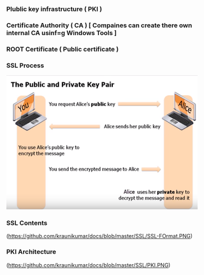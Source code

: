 ### Plublic key infrastructure ( PKI )
### Certificate Authority ( CA ) [ Compaines can create there own internal CA usinf=g Windows Tools ]
### ROOT Certificate ( Public certificate )

### SSL Process
![hello](https://github.com/kraunikumar/docs/blob/master/SSL/SSL-explination.PNG)

### SSL Contents
(https://github.com/kraunikumar/docs/blob/master/SSL/SSL-FOrmat.PNG)

### PKI Architecture
(https://github.com/kraunikumar/docs/blob/master/SSL/PKI.PNG)
